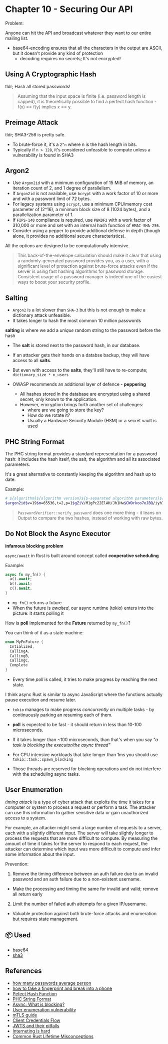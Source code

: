 # Chapter 10 - Securing Our API

Problem:

Anyone can hit the API and broadcast whatever they want to our entire mailing list.

- base64-encoding ensures that all the characters in the output are ASCII, but it doesn't provide any kind of protection
  - decoding requires no secrets; It's not encrypted!

## Using A Cryptographic Hash

tldr; Hash all stored passwords!

> Assuming that the input space is finite (i.e. password length is capped),
> it is theoretically possible to find a perfect hash function -
> f(x) == f(y) implies x == y.

## Preimage Attack

tldr; SHA3-256 is pretty safe.

- To brute-force it, it's a `2^n` where n is the hash length in bits.
- Typically if `n > 128`, it's considered unfeasible to compute unless a vulnerability is found in SHA3

## Argon2

- Use `Argon2id` with a minimum configuration of 15 MiB of memory, an iteration count of 2, and 1 degree of parallelism.
- If `Argon2id` is not available, use `bcrypt` with a work factor of 10 or more and with a password limit of 72 bytes.
- For legacy systems using `scrypt`, use a minimum CPU/memory cost parameter of (2^16), a minimum block size of 8 (1024 bytes), and a parallelization parameter of 1.
- If `FIPS-140` compliance is required, use `PBKDF2` with a work factor of 310,000 or more and set with an internal hash function of `HMAC-SHA-256`.
- Consider using a pepper to provide additional defense in depth (though alone, it provides no additional secure characteristics).

All the options are designed to be computationally intensive.

> This back-of-the-envelope calculation should make it clear that using a randomly-generated
> password provides you, as a user, with a significant level of protection against brute-force
> attacks even if the server is using fast hashing algorithms for password storage.
> Consistent usage of a password manager is indeed one of the easiest ways to boost your security profile.

## Salting

- `Argon2` is a lot slower than `SHA-3` but this is not enough to make a dictionary attack unfeasible.
- It takes longer to hash the most common 10 million passwords

**salting** is where we add a _unique_ random string to the password before the hash

- The **salt** is stored next to the password hash, in our database.
- If an attacker gets their hands on a databse backup, they will have access to all **salts**.
- But even with access to the **salts**, they'll still have to re-compute; `dictionary_size * n_users`

- OWASP recommends an additional layer of defence - **peppering**
  - All hashes stored in the database are encrypted using a shared secret, only known to the application.
  - However, encryption brings forth another set of challenges:
    - where are we going to store the key?
    - How do we rotate it?
    - Usually a Hardware Security Module (HSM) or a secret vault is used

## PHC String Format

The PHC string format provides a standard representation for a password hash: it includes the hash itself, the salt, the algorithm and all its associated parameters.

It's a great alternative to constantly keeping the algorithm and hash up to date.

Example:

```sh
# ${algorithm}${algorithm version}${$-separated algorithm parameters}${hash}${salt}
$argon2id$v=19$m=65536,t=2,p=1$gZiV/M1gPc22ElAH/Jh1Hw$CWOrkoo7oJBQ/iyh7uJ0LO2aLEfrHwTWllSAxT0zRno
```

> `PasswordVerifier::verify_password` does one more thing - it leans on Output to compare the two hashes, instead of working with raw bytes.

## Do Not Block the Async Executor

**infamous blocking problem**

`async/await` in Rust is built around concept called **cooperative scheduling**

Example:

```rust
async fn my_fn() {
  a().await;
  b().await;
  c().await;
}
```

- `my_fn()` returns a future
- When the future is _awaited_, our async runtime (tokio) enters into the picture: it starts polling it

How is **poll** implemented for the **Future** returned by `my_fn()`?

You can think of it as a state machine:

```rust
enum MyFnFuture {
  Intialized,
  CallingA,
  CallingB,
  CallingC,
  Complete
}
```

- Every time _poll_ is called, it tries to make progress by reaching the next state.

I think async Rust is similar to async JavaScript where the functions actually pause execution and resume later.

- `tokio` manages to make progress _concurrently_ on multiple tasks - by continuously parking an resuming each of them.
- **poll** is expected to be fast - it should return in less than 10-100 microseconds.
- If it takes longer than ~100 microseconds, than that's when you say _"a task is blocking the executor/the async thread"_

- For CPU intensive workloads that take longer than 1ms you should use `tokio::task::spawn_blocking`
- Those threads are reserved for blocking operations and do not interfere with the scheduling async tasks.

## User Enumeration

_timing attack_ is a type of cyber attack that exploits the time it takes for a computer or system to process a request
or perform a task. The attacker can use this information to gather sensitive data or gain unauthorized access to a system.

For example, an attacker might send a large number of requests to a server, each with a slightly different input.
The server will take slightly longer to process the requests that are more difficult to compute.
By measuring the amount of time it takes for the server to respond to each request,
the attacker can determine which input was more difficult to compute and infer some information about the input.

Prevention:

1. Remove the timing difference between an auth failure due to an invalid password and an auth failure due to a non-existent username.

- Make the processing and timing the same for invalid and valid; remove all return early

2. Limit the number of failed auth attempts for a given IP/username.

- Valuable protection against both brute-force attacks and enumeration but requires state management.

## 📦 Used

- [base64](https://crates.io/crates/base64)
- [sha3](https://crates.io/crates/sha3)

## References

- [how many passwords average person](https://tech.co/password-managers/how-many-passwords-average-person)
- [how to fake a fingerprint and break into a phone](https://www.youtube.com/watch?v=tj2Ty7WkGqk)
- [Pefect Hash Function](https://en.wikipedia.org/wiki/Perfect_hash_function)
- [PHC String Format](https://github.com/P-H-C/phc-string-format/blob/master/phc-sf-spec.md#specification)
- [Async: What is blocking?](https://ryhl.io/blog/async-what-is-blocking/)
- [User enumeration vulnerability](https://owasp.org/www-project-web-security-testing-guide/latest/4-Web_Application_Security_Testing/03-Identity_Management_Testing/04-Testing_for_Account_Enumeration_and_Guessable_User_Account)
- [mTLS guide](https://buoyant.io/mtls-guide)
- [Client Credentials Flow](https://auth0.com/docs/get-started/authentication-and-authorization-flow/client-credentials-flow)
- [JWTS and their pitfalls](https://blog.mathpresso.com/jwts-and-their-pitfalls-ffe8c9dba927)
- [Interneting is hard](https://www.internetingishard.com/)
- [Common Rust Lifetime Misconceptions](https://github.com/pretzelhammer/rust-blog/blob/master/posts/common-rust-lifetime-misconceptions.md#common-rust-lifetime-misconceptions)
